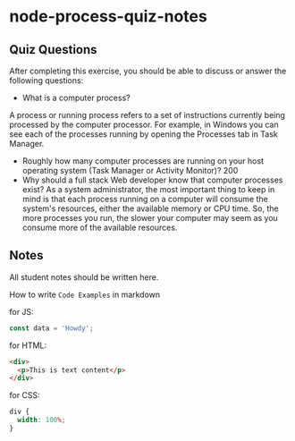 # node-process-quiz-notes

## Quiz Questions

After completing this exercise, you should be able to discuss or answer the following questions:

- What is a computer process?

A process or running process refers to a set of instructions currently being processed by the computer processor. For example, in Windows you can see each of the processes running by opening the Processes tab in Task Manager.

- Roughly how many computer processes are running on your host operating system (Task Manager or Activity Monitor)?
  200
- Why should a full stack Web developer know that computer processes exist?
  As a system administrator, the most important thing to keep in mind is that each process running on a computer will consume the system's resources, either the available memory or CPU time. So, the more processes you run, the slower your computer may seem as you consume more of the available resources.

## Notes

All student notes should be written here.

How to write `Code Examples` in markdown

for JS:

```javascript
const data = 'Howdy';
```

for HTML:

```html
<div>
  <p>This is text content</p>
</div>
```

for CSS:

```css
div {
  width: 100%;
}
```
